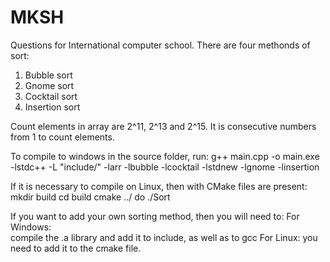 # MKSH
Questions for International computer school. There are four methonds of sort:
1) Bubble sort
2) Gnome sort
3) Cocktail sort
4) Insertion sort

Count elements in array are 2^11, 2^13 and 2^15. It is consecutive numbers from 1 to count elements.

To compile to windows in the source folder, run:
g++ main.cpp -o main.exe -lstdc++ -L "include/" -larr -lbubble -lcocktail -lstdnew -lgnome -linsertion

If it is necessary to compile on Linux, then with CMake files are present:
mkdir build
cd build
cmake ../
do
./Sort

If you want to add your own sorting method, then you will need to:
    For Windows:    
        compile the .a library and add it to include, as well as to gcc
    For Linux: 
        you need to add it to the cmake file.